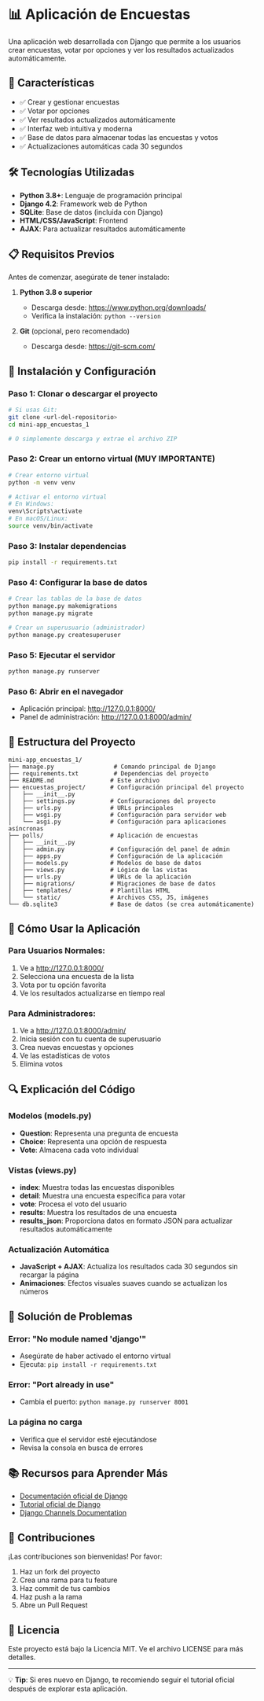 # 📊 Aplicación de Encuestas

Una aplicación web desarrollada con Django que permite a los usuarios crear encuestas, votar por opciones y ver los resultados actualizados automáticamente.

## 🚀 Características

- ✅ Crear y gestionar encuestas
- ✅ Votar por opciones
- ✅ Ver resultados actualizados automáticamente
- ✅ Interfaz web intuitiva y moderna
- ✅ Base de datos para almacenar todas las encuestas y votos
- ✅ Actualizaciones automáticas cada 30 segundos

## 🛠️ Tecnologías Utilizadas

- **Python 3.8+**: Lenguaje de programación principal
- **Django 4.2**: Framework web de Python
- **SQLite**: Base de datos (incluida con Django)
- **HTML/CSS/JavaScript**: Frontend
- **AJAX**: Para actualizar resultados automáticamente

## 📋 Requisitos Previos

Antes de comenzar, asegúrate de tener instalado:

1. **Python 3.8 o superior**
   - Descarga desde: https://www.python.org/downloads/
   - Verifica la instalación: `python --version`

2. **Git** (opcional, pero recomendado)
   - Descarga desde: https://git-scm.com/

## 🔧 Instalación y Configuración

### Paso 1: Clonar o descargar el proyecto
```bash
# Si usas Git:
git clone <url-del-repositorio>
cd mini-app_encuestas_1

# O simplemente descarga y extrae el archivo ZIP
```

### Paso 2: Crear un entorno virtual (MUY IMPORTANTE)
```bash
# Crear entorno virtual
python -m venv venv

# Activar el entorno virtual
# En Windows:
venv\Scripts\activate
# En macOS/Linux:
source venv/bin/activate
```

### Paso 3: Instalar dependencias
```bash
pip install -r requirements.txt
```

### Paso 4: Configurar la base de datos
```bash
# Crear las tablas de la base de datos
python manage.py makemigrations
python manage.py migrate

# Crear un superusuario (administrador)
python manage.py createsuperuser
```

### Paso 5: Ejecutar el servidor
```bash
python manage.py runserver
```

### Paso 6: Abrir en el navegador
- Aplicación principal: http://127.0.0.1:8000/
- Panel de administración: http://127.0.0.1:8000/admin/

## 📁 Estructura del Proyecto

```
mini-app_encuestas_1/
├── manage.py                 # Comando principal de Django
├── requirements.txt          # Dependencias del proyecto
├── README.md                # Este archivo
├── encuestas_project/       # Configuración principal del proyecto
│   ├── __init__.py
│   ├── settings.py          # Configuraciones del proyecto
│   ├── urls.py              # URLs principales
│   ├── wsgi.py              # Configuración para servidor web
│   └── asgi.py              # Configuración para aplicaciones asíncronas
├── polls/                   # Aplicación de encuestas
│   ├── __init__.py
│   ├── admin.py             # Configuración del panel de admin
│   ├── apps.py              # Configuración de la aplicación
│   ├── models.py            # Modelos de base de datos
│   ├── views.py             # Lógica de las vistas
│   ├── urls.py              # URLs de la aplicación
│   ├── migrations/          # Migraciones de base de datos
│   ├── templates/           # Plantillas HTML
│   └── static/              # Archivos CSS, JS, imágenes
└── db.sqlite3               # Base de datos (se crea automáticamente)
```

## 🎯 Cómo Usar la Aplicación

### Para Usuarios Normales:
1. Ve a http://127.0.0.1:8000/
2. Selecciona una encuesta de la lista
3. Vota por tu opción favorita
4. Ve los resultados actualizarse en tiempo real

### Para Administradores:
1. Ve a http://127.0.0.1:8000/admin/
2. Inicia sesión con tu cuenta de superusuario
3. Crea nuevas encuestas y opciones
4. Ve las estadísticas de votos
5. Elimina votos

## 🔍 Explicación del Código

### Modelos (models.py)
- **Question**: Representa una pregunta de encuesta
- **Choice**: Representa una opción de respuesta
- **Vote**: Almacena cada voto individual

### Vistas (views.py)
- **index**: Muestra todas las encuestas disponibles
- **detail**: Muestra una encuesta específica para votar
- **vote**: Procesa el voto del usuario
- **results**: Muestra los resultados de una encuesta
- **results_json**: Proporciona datos en formato JSON para actualizar resultados automáticamente

### Actualización Automática
- **JavaScript + AJAX**: Actualiza los resultados cada 30 segundos sin recargar la página
- **Animaciones**: Efectos visuales suaves cuando se actualizan los números

## 🐛 Solución de Problemas

### Error: "No module named 'django'"
- Asegúrate de haber activado el entorno virtual
- Ejecuta: `pip install -r requirements.txt`

### Error: "Port already in use"
- Cambia el puerto: `python manage.py runserver 8001`

### La página no carga
- Verifica que el servidor esté ejecutándose
- Revisa la consola en busca de errores

## 📚 Recursos para Aprender Más

- [Documentación oficial de Django](https://docs.djangoproject.com/)
- [Tutorial oficial de Django](https://docs.djangoproject.com/en/4.2/intro/tutorial01/)
- [Django Channels Documentation](https://channels.readthedocs.io/)

## 🤝 Contribuciones

¡Las contribuciones son bienvenidas! Por favor:
1. Haz un fork del proyecto
2. Crea una rama para tu feature
3. Haz commit de tus cambios
4. Haz push a la rama
5. Abre un Pull Request

## 📄 Licencia

Este proyecto está bajo la Licencia MIT. Ve el archivo LICENSE para más detalles.

---
💡 **Tip**: Si eres nuevo en Django, te recomiendo seguir el tutorial oficial después de explorar esta aplicación.
